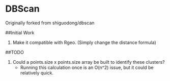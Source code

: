 DBScan
=====================
Originally forked from shiguodong/dbscan

##Initial Work
1. Make it compatible with Rgeo.  (Simply change the distance formula)



##TODO

1. Could a points.size x points.size array be built to identify these clusters?
	- Running this calculation once is an O(n^2) issue, but it could be relatively quick.